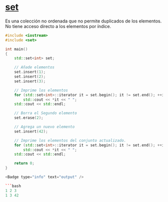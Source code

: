 # [set](https://en.cppreference.com/w/cpp/container/set)

Es una colección no ordenada que no permite duplicados de los elementos. No tiene acceso directo a los elementos por índice.

```cpp
#include <iostream>
#include <set>

int main()
{
    std::set<int> set;

    // Añade elementos
    set.insert(1);
    set.insert(2);
    set.insert(3);

    // Imprime los elementos
    for (std::set<int>::iterator it = set.begin(); it != set.end(); ++it)
        std::cout << *it << " ";
    std::cout << std::endl;

    // Borra el Segundo elemento
    set.erase(2);

    // Agrega un nuevo elemento
    set.insert(42);

    // Imprime los elementos del conjunto actualizado.
    for (std::set<int>::iterator it = set.begin(); it != set.end(); ++it)
        std::cout << *it << " ";
    std::cout << std::endl;

    return 0;
}

<Badge type="info" text="output" />

```bash
1 2 3
1 3 42
```